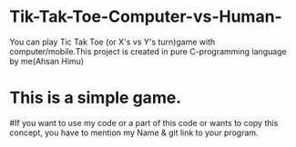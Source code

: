 # Tik-Tak-Toe-Computer-vs-Human-
You can play Tic Tak Toe (or X's vs Y's turn)game with computer/mobile.This project is created in pure C-programming language by me(Ahsan Himu) 
# This is a simple game.
#If you want to use my code or a part of this code or wants to copy this concept, you have to mention my Name & git link to your program. 
